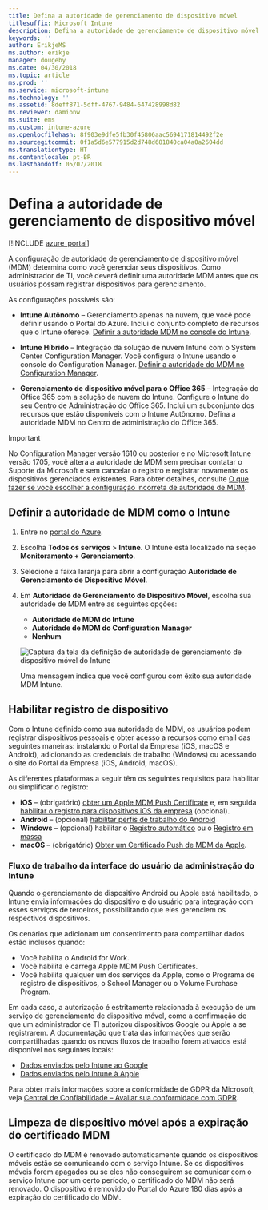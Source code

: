 ```yaml
---
title: Defina a autoridade de gerenciamento de dispositivo móvel
titlesuffix: Microsoft Intune
description: Defina a autoridade de gerenciamento de dispositivo móvel no Intune.
keywords: ''
author: ErikjeMS
ms.author: erikje
manager: dougeby
ms.date: 04/30/2018
ms.topic: article
ms.prod: ''
ms.service: microsoft-intune
ms.technology: ''
ms.assetid: 8deff871-5dff-4767-9484-647428998d82
ms.reviewer: damionw
ms.suite: ems
ms.custom: intune-azure
ms.openlocfilehash: 8f903e9dfe5fb30f45806aac5694171814492f2e
ms.sourcegitcommit: 0f1a5d6e577915d2d748d681840ca04a0a2604dd
ms.translationtype: HT
ms.contentlocale: pt-BR
ms.lasthandoff: 05/07/2018
---
```

# <a name="set-the-mobile-device-management-authority"></a>Defina a autoridade de gerenciamento de dispositivo móvel

[!INCLUDE [azure_portal](./includes/azure_portal.md)]

A configuração de autoridade de gerenciamento de dispositivo móvel (MDM) determina como você gerenciar seus dispositivos. Como administrador de TI, você deverá definir uma autoridade MDM antes que os usuários possam registrar dispositivos para gerenciamento.

As configurações possíveis são:

- **Intune Autônomo** – Gerenciamento apenas na nuvem, que você pode definir usando o Portal do Azure. Inclui o conjunto completo de recursos que o Intune oferece. [Definir a autoridade MDM no console do Intune](#set-mdm-authority-to-intune).

- **Intune Híbrido** – Integração da solução de nuvem Intune com o System Center Configuration Manager. Você configura o Intune usando o console do Configuration Manager. [Definir a autoridade do MDM no Configuration Manager](https://docs.microsoft.com/sccm/mdm/deploy-use/configure-intune-subscription).

- **Gerenciamento de dispositivo móvel para o Office 365** – Integração do Office 365 com a solução de nuvem do Intune. Configure o Intune do seu Centro de Administração do Office 365. Inclui um subconjunto dos recursos que estão disponíveis com o Intune Autônomo. Defina a autoridade MDM no Centro de administração do Office 365.

> [!IMPORTANT]
> No Configuration Manager versão 1610 ou posterior e no Microsoft Intune versão 1705, você altera a autoridade de MDM sem precisar contatar o Suporte da Microsoft e sem cancelar o registro e registrar novamente os dispositivos gerenciados existentes. Para obter detalhes, consulte [O que fazer se você escolher a configuração incorreta de autoridade de MDM](/intune-classic/deploy-use/prerequisites-for-enrollment#what-to-do-if-you-choose-the-wrong-mdm-authority-setting).

## <a name="set-mdm-authority-to-intune"></a>Definir a autoridade de MDM como o Intune

1. Entre no [portal do Azure](https://portal.azure.com).
2. Escolha **Todos os serviços** > **Intune**. O Intune está localizado na seção **Monitoramento + Gerenciamento**.
3. Selecione a faixa laranja para abrir a configuração **Autoridade de Gerenciamento de Dispositivo Móvel**.
4. Em **Autoridade de Gerenciamento de Dispositivo Móvel**, escolha sua autoridade de MDM entre as seguintes opções:
   - **Autoridade de MDM do Intune**
   - **Autoridade de MDM do Configuration Manager**
   - **Nenhum**

   ![Captura da tela da definição de autoridade de gerenciamento de dispositivo móvel do Intune](media/set-mdm-auth.png)

   Uma mensagem indica que você configurou com êxito sua autoridade MDM Intune.

## <a name="enable-device-enrollment"></a>Habilitar registro de dispositivo

Com o Intune definido como sua autoridade de MDM, os usuários podem registrar dispositivos pessoais e obter acesso a recursos como email das seguintes maneiras: instalando o Portal da Empresa (iOS, macOS e Android), adicionando as credenciais de trabalho (Windows) ou acessando o site do Portal da Empresa (iOS, Android, macOS).

As diferentes plataformas a seguir têm os seguintes requisitos para habilitar ou simplificar o registro:
- **iOS** – (obrigatório) [obter um Apple MDM Push Certificate](apple-mdm-push-certificate-get.md) e, em seguida [habilitar o registro para dispositivos iOS da empresa](ios-enroll.md) (opcional).
- **Android** – (opcional) [habilitar perfis de trabalho do Android](android-enroll.md)
- **Windows** – (opcional) habilitar o [Registro automático](windows-enroll.md) ou o [Registro em massa](windows-bulk-enroll.md)
- **macOS** – (obrigatório) [Obter um Certificado Push de MDM da Apple](apple-mdm-push-certificate-get.md).

### <a name="workflow-of-intune-administration-ui"></a>Fluxo de trabalho da interface do usuário da administração do Intune
Quando o gerenciamento de dispositivo Android ou Apple está habilitado, o Intune envia informações do dispositivo e do usuário para integração com esses serviços de terceiros, possibilitando que eles gerenciem os respectivos dispositivos.

Os cenários que adicionam um consentimento para compartilhar dados estão inclusos quando:
- Você habilita o Android for Work.
- Você habilita e carrega Apple MDM Push Certificates.
- Você habilita qualquer um dos serviços da Apple, como o Programa de registro de dispositivos, o School Manager ou o Volume Purchase Program.

Em cada caso, a autorização é estritamente relacionada à execução de um serviço de gerenciamento de dispositivo móvel, como a confirmação de que um administrador de TI autorizou dispositivos Google ou Apple a se registrarem. A documentação que trata das informações que serão compartilhadas quando os novos fluxos de trabalho forem ativados está disponível nos seguintes locais:
- [Dados enviados pelo Intune ao Google](https://aka.ms/Data-intune-sends-to-google)
- [Dados enviados pelo Intune à Apple](https://aka.ms/data-intune-sends-to-apple)

Para obter mais informações sobre a conformidade de GDPR da Microsoft, veja [Central de Confiabilidade – Avaliar sua conformidade com GDPR](https://aka.ms/trust_center_info).

## <a name="mobile-device-cleanup-after-mdm-certificate-expiration"></a>Limpeza de dispositivo móvel após a expiração do certificado MDM

O certificado do MDM é renovado automaticamente quando os dispositivos móveis estão se comunicando com o serviço Intune. Se os dispositivos móveis forem apagados ou se eles não conseguirem se comunicar com o serviço Intune por um certo período, o certificado do MDM não será renovado. O dispositivo é removido do Portal do Azure 180 dias após a expiração do certificado do MDM.
